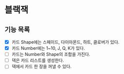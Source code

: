 # 블랙잭

## 기능 목록

- [x] 카드 Shape에는 스페이드, 다이아몬드, 하트, 클로버가 있다.
- [x] 카드 Number에는 1~10, J, Q, K가 있다.
- [ ] 카드는 Number와 Shape의 조합을 가진다.
- [ ] 덱은 카드 리스트를 생성한다.
- [ ] 덱에서 카드 한 장을 꺼낼 수 있다.